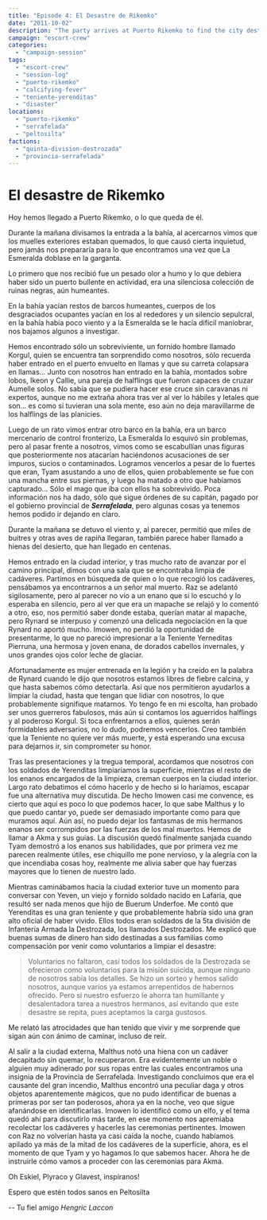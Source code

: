 ```yaml
---
title: "Episode 4: El Desastre de Rikemko"
date: "2011-10-02"
description: "The party arrives at Puerto Rikemko to find the city destroyed by plague and fire, where they must work with dwarf soldiers to contain the spreading Calcifying Fever."
campaign: "escort-crew"
categories:
  - "campaign-session"
tags:
  - "escort-crew"
  - "session-log"
  - "puerto-rikemko"
  - "calcifying-fever"
  - "teniente-yerenditas"
  - "disaster"
locations:
  - "puerto-rikemko"
  - "serrafelada"
  - "peltosilta"
factions:
  - "quinta-division-destrozada"
  - "provincia-serrafelada"
---
```


# El desastre de Rikemko

Hoy hemos llegado a Puerto Rikemko, o lo que queda de él.

Durante la mañana divisamos la entrada a la bahía, al acercarnos vimos que los muelles exteriores estaban quemados, lo que causó cierta inquietud, pero jamás nos prepararía para lo que encontramos una vez que La Esmeralda doblase en la garganta.

Lo primero que nos recibió fue un pesado olor a humo y lo que debiera haber sido un puerto bullente en actividad, era una silenciosa colección de ruinas negras, aún humeantes.

En la bahía yacían restos de barcos humeantes, cuerpos de los desgraciados ocupantes yacían en los al rededores y un silencio sepulcral, en la bahía había poco viento y a la Esmeralda se le hacía difícil maniobrar, nos bajamos algunos a investigar.

Hemos encontrado sólo un sobreviviente, un fornido hombre llamado Korgul, quien se encuentra tan sorprendido como nosotros, sólo recuerda haber entrado en el puerto envuelto en llamas y que su carreta colapsara en llamas... Junto con nosotros han entrado en la bahía, montados sobre lobos, Ikeon y Callie, una pareja de halflings que fueron capaces de cruzar Aumelle solos. No sabía que se pudiera hacer ese cruce sin caravanas ni expertos, aunque no me extraña ahora tras ver al ver lo hábiles y letales que son... es como si tuvieran una sola mente, eso aún no deja maravillarme de los halflings de las planicies.

Luego de un rato vimos entrar otro barco en la bahía, era un barco mercenario de control fronterizo, La Esmeralda lo esquivó sin problemas, pero al pasar frente a nosotros, vimos como se escabullían unas figuras que posteriormente nos atacarían haciéndonos acusaciones de ser impuros, sucios o contaminados. Logramos vencerlos a pesar de lo fuertes que eran, Tyam asustando a uno de ellos, quien probablemente se fue con una mancha entre sus piernas, y luego ha matado a otro que habíamos capturado... Sólo el mago que iba con ellos ha sobrevivido. Poca información nos ha dado, sólo que sigue órdenes de su capitán, pagado por el gobierno provincial de ***Serrafelada***, pero algunas cosas ya tenemos hemos podido ir dejando en claro.

Durante la mañana se detuvo el viento y, al parecer, permitió que miles de buitres y otras aves de rapiña llegaran, también parece haber llamado a hienas del desierto, que han llegado en centenas.

Hemos entrado en la ciudad interior, y tras mucho rato de avanzar por el camino principal, dimos con una sala que se encontraba limpia de cadáveres. Partimos en búsqueda de quien o lo que recogió los cadáveres, pensábamos ya encontrarnos a un señor mal muerto. Raz se adelantó sigilosamente, pero al parecer no vio a un enano que si lo escuchó y lo esperaba en silencio, pero al ver que era un mapache se relajó y lo comentó a otro, eso, nos permitió saber donde estaba, querían matar al mapache, pero Rynard se interpuso y comenzó una delicada negociación en la que Rynard no aportó mucho. Imowen, no perdió la oportunidad de presentarme, lo que no pareció impresionar a la Teniente Yerneditas Pierruna, una hermosa y joven enana, de dorados cabellos invernales, y unos grandes ojos color leche de glaciar.

Afortunadamente es mujer entrenada en la legión y ha creído en la palabra de Rynard cuando le dijo que nosotros estamos libres de fiebre calcina, y que hasta sabemos cómo detectarla. Así que nos permitieron ayudarlos a limpiar la ciudad, hasta que tengan que lidiar con nosotros, lo que probablemente signifique matarnos. Yo tengo fe en mi escolta, han probado ser unos guerreros fabulosos, más aún si contamos los aguerridos halflings y al poderoso Korgul. Si toca enfrentarnos a ellos, quienes serán formidables adversarios, no lo dudo, podremos vencerlos. Creo también que la Teniente no quiere ver más muerte, y está esperando una excusa para dejarnos ir, sin comprometer su honor.

Tras las presentaciones y la tregua temporal, acordamos que nosotros con los soldados de Yerenditas limpiaríamos la superficie, mientras el resto de los enanos encargados de la limpieza, creman cuerpos en la ciudad interior. Largo rato debatimos el cómo hacerlo y de hecho si lo haríamos, escapar fue una alternativa muy discutida. De hecho Imowen casi me convence, es cierto que aquí es poco lo que podemos hacer, lo que sabe Malthus y lo que puedo cantar yo, puede ser demasiado importante como para que muramos aquí. Aún así, no puedo dejar los fantasmas de mis hermanos enanos ser corrompidos por las fuerzas de los mal muertos. Hemos de llamar a Akma y sus guías. La discusión quedó finalmente sanjada cuando Tyam demostró a los enanos sus habilidades, que por primera vez me parecen realmente útiles, ese chiquillo me pone nervioso, y la alegría con la que incendiaba cosas hoy, realmente me alivia saber que hay fuerzas mayores que lo tienen de nuestro lado.

Mientras caminábamos hacia la ciudad exterior tuve un momento para conversar con Yeven, un viejo y fornido soldado nacido en Lafaria, que resultó ser nada menos que hijo de Buerum Underfoe. Me contó que Yerenditas es una gran teniente y que probablemente habría sido una gran alto oficial de haber vivido. Ellos todos eran soldados de la 5ta división de Infantería Armada la Destrozada, los llamados Destrozados. Me explicó que buenas sumas de dinero han sido destinadas a sus familias como compensación por venir como voluntarios a limpiar el desastre:

> Voluntarios no faltaron, casi todos los soldados de la Destrozada se ofrecieron como voluntarios para la misión suicida, aunque ninguno de nosotros sabía los detalles. Se hizo un sorteo y hemos salido nosotros, aunque varios ya estamos arrepentidos de habernos ofrecido. Pero si nuestro esfuerzo le ahorra tan humillante y desalentadora tarea a nuestros hermanos, así evitando que este desastre se repita, pues aceptamos la carga gustosos.

Me relató las atrocidades que han tenido que vivir y me sorprende que sigan aún con ánimo de caminar, incluso de reír.

Al salir a la ciudad externa, Malthus notó una hiena con un cadáver decapitado sin quemar, lo recuperaron. Era evidentemente un noble o alguien muy adinerado por sus ropas entre las cuales encontramos una insignia de la Provincia de Serrafelada. Investigando concluimos que era el causante del gran incendio, Malthus encontró una peculiar daga y otros objetos aparentemente mágicos, que no pudo identificar de buenas a primeras por ser tan poderosos, ahora ya en la noche, veo que sigue afanándose en identificarlas. Imowen lo identificó como un elfo, y el tema quedó ahí para discutirlo más tarde, en ese momento nos apremiaba recolectar los cadáveres y hacerles las ceremonias pertinentes. Imowen con Raz no volverían hasta ya casi caída la noche, cuando habíamos apilado ya más de la mitad de los cadáveres de la superficie, ahora, es el momento de que Tyam y yo hagamos lo que sabemos hacer. Ahora he de instruirle cómo vamos a proceder con las ceremonias para Akma.

Oh Eskiel, Plyraco y Glavest, inspíranos!

Espero que estén todos sanos en Peltosilta

-- Tu fiel amigo *Hengric Laccon*